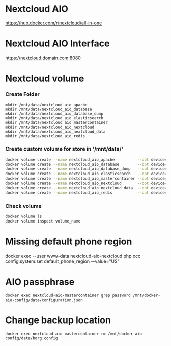# Nextcloud AIO
https://hub.docker.com/r/nextcloud/all-in-one

# Nextcloud AIO Interface
https://nextcloud.domain.com:8080

# Nextcloud volume
### Create Folder
```
mkdir /mnt/data/nextcloud_aio_apache
mkdir /mnt/data/nextcloud_aio_database
mkdir /mnt/data/nextcloud_aio_database_dump
mkdir /mnt/data/nextcloud_aio_elasticsearch
mkdir /mnt/data/nextcloud_aio_mastercontainer
mkdir /mnt/data/nextcloud_aio_nextcloud
mkdir /mnt/data/nextcloud_aio_nextcloud_data
mkdir /mnt/data/nextcloud_aio_redis
```
### Create custom volume for store in '/mnt/data/'
```bash
docker volume create --name nextcloud_aio_apache          --opt device=/mnt/data/nextcloud_aio_apache          --opt type=none --opt o=bind
docker volume create --name nextcloud_aio_database        --opt device=/mnt/data/nextcloud_aio_database        --opt type=none --opt o=bind
docker volume create --name nextcloud_aio_database_dump   --opt device=/mnt/data/nextcloud_aio_database_dump   --opt type=none --opt o=bind
docker volume create --name nextcloud_aio_elasticsearch   --opt device=/mnt/data/nextcloud_aio_elasticsearch   --opt type=none --opt o=bind
docker volume create --name nextcloud_aio_mastercontainer --opt device=/mnt/data/nextcloud_aio_mastercontainer --opt type=none --opt o=bind
docker volume create --name nextcloud_aio_nextcloud       --opt device=/mnt/data/nextcloud_aio_nextcloud       --opt type=none --opt o=bind
docker volume create --name nextcloud_aio_nextcloud_data  --opt device=/mnt/data/nextcloud_aio_nextcloud_data  --opt type=none --opt o=bind
docker volume create --name nextcloud_aio_redis           --opt device=/mnt/data/nextcloud_aio_redis           --opt type=none --opt o=bind
```
### Check volume
```bash
docker volume ls
docker volume inspect volume_name
```

# Missing default phone region
docker exec --user www-data nextcloud-aio-nextcloud php occ config:system:set default_phone_region --value="US"

# AIO passphrase
```
docker exec nextcloud-aio-mastercontainer grep password /mnt/docker-aio-config/data/configuration.json
```

# Change backup location
```
docker exec nextcloud-aio-mastercontainer rm /mnt/docker-aio-config/data/borg.config
```
